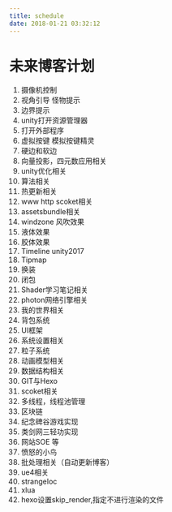 ```yaml
---
title: schedule
date: 2018-01-21 03:32:12
---
```



# 未来博客计划

1. 摄像机控制
2. 视角引导 怪物提示
3. 边界提示
4. unity打开资源管理器
5. 打开外部程序
6. 虚拟按键 模拟按键精灵
7. 硬边和软边
8. 向量投影，四元数应用相关
9. unity优化相关
10. 算法相关
11. 热更新相关
12. www http scoket相关
13. assetsbundle相关
14. windzone 风吹效果
15. 液体效果
16. 胶体效果
17. Timeline unity2017 
18. Tipmap
19. 换装
20. 闭包
26. Shader学习笔记相关
27. photon网络引擎相关
28. 我的世界相关
29. 背包系统
30. UI框架
31. 系统设置相关
32. 粒子系统
33. 动画模型相关
34. 数据结构相关
35. GIT与Hexo
36. scoket相关
37. 多线程，线程池管理
38. 区块链
39. 纪念碑谷游戏实现
40. 类剑网三轻功实现
41. 网站SOE 等
42. 愤怒的小鸟
43. 批处理相关（自动更新博客）
44. ue4相关
45. strangeIoc
46. xlua
47. hexo设置skip_render,指定不进行渲染的文件



